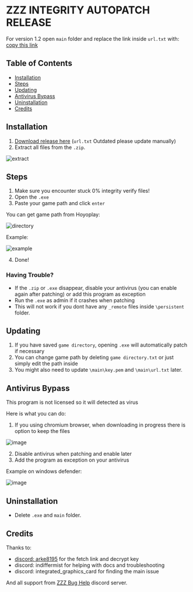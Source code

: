 # ZZZ INTEGRITY AUTOPATCH RELEASE
For version 1.2 open `main` folder and replace the link inside `url.txt` with: [copy this link](https://prod-gf-jp.zenlesszonezero.com/query_gateway?version=OSPRODWin1.2.0&rsa_ver=3&language=1&platform=3&seed=522b26e01f8e6005&channel_id=1&sub_channel_id=0)

## Table of Contents
- [Installation](#installation)
- [Steps](#steps)
- [Updating](#updating)
- [Antivirus Bypass](#antivirus-bypass)
- [Uninstallation](#uninstallation)
- [Credits](#credits)

## Installation
1. [Download release here](https://github.com/Texas124/ZZZ-Integrity-Autopatch-Release/raw/main/ZZZ%20Integrity%20Auto%20Patcher.zip) (`url.txt` Outdated please update manually)
2. Extract all files from the `.zip`.

![extract](https://github.com/user-attachments/assets/ce32f31d-256a-4a74-bac8-470bc5f540b8)

## Steps
1. Make sure you encounter stuck 0% integrity verify files!
2. Open the `.exe`
3. Paste your game path and click `enter`

You can get game path from Hoyoplay:

![directory](https://github.com/user-attachments/assets/0f53c938-1b54-4729-92e9-52063a9ed904)

Example:

![example](https://github.com/user-attachments/assets/634b54d1-0d07-4882-a5c9-e3201c7fc63f)

4. Done!

### Having Trouble?
- If the `.zip` or `.exe` disappear, disable your antivirus (you can enable again after patching) or add this program as exception
- Run the `.exe` as admin if it crashes when patching
- This will not work if you dont have any `_remote` files inside `\persistent` folder.

## Updating
1. If you have saved `game directory`, opening `.exe` will automatically patch if necessary
2. You can change game path by deleting `game directory.txt` or just simply edit the path inside
3. You might also need to update `\main\key.pem` and `\main\url.txt` later.

## Antivirus Bypass
This program is not licensed so it will detected as virus

Here is what you can do:
1. If you using chromium browser, when downloading in progress there is option to keep the files

![image](https://github.com/user-attachments/assets/8abda306-2dc5-4fe5-a56c-e18e421a78aa)

2. Disable antivirus when patching and enable later
3. Add the program as exception on your antivirus

Example on windows defender:

![image](https://github.com/user-attachments/assets/34bcddb6-9639-4f53-bd78-7745b7d74e11)

## Uninstallation
- Delete `.exe` and `main` folder.

## Credits
Thanks to: 
- [discord: arke8195](https://github.com/yeonjunq/IWALY_ZZZ) for the fetch link and decrypt key 
- discord: indiffermist for helping with docs and troubleshooting
- discord: integrated_graphics_card for finding the main issue

And all support from [ZZZ Bug Help](https://discord.gg/9QEuAZNhfX) discord server.
